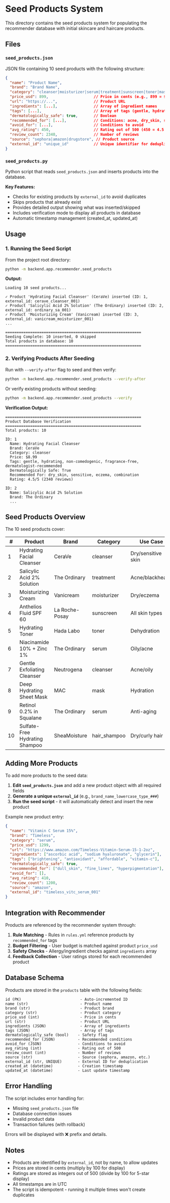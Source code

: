 # Seed Products System

This directory contains the seed products system for populating the recommender database with initial skincare and haircare products.

## Files

### `seed_products.json` 
JSON file containing 10 seed products with the following structure:

```json
{
  "name": "Product Name",
  "brand": "Brand Name",
  "category": "cleanser|moisturizer|serum|treatment|sunscreen|toner|mask|hair_shampoo|...",
  "price_usd": 899,                    // Price in cents (e.g., 899 = $8.99)
  "url": "https://...",                // Product URL
  "ingredients": [...],                // Array of ingredient names
  "tags": [...],                       // Array of tags (gentle, hydrating, etc.)
  "dermatologically_safe": true,       // Boolean
  "recommended_for": [...],            // Conditions: acne, dry_skin, sensitive, etc.
  "avoid_for": [...],                  // Conditions to avoid
  "avg_rating": 450,                   // Rating out of 500 (450 = 4.5 stars)
  "review_count": 2340,                // Number of reviews
  "source": "sephora|amazon|drugstore", // Product source
  "external_id": "unique_id"           // Unique identifier for deduplication
}
```

### `seed_products.py`
Python script that reads `seed_products.json` and inserts products into the database.

**Key Features:**
- Checks for existing products by `external_id` to avoid duplicates
- Skips products that already exist
- Provides detailed output showing what was inserted/skipped
- Includes verification mode to display all products in database
- Automatic timestamp management (created_at, updated_at)

## Usage

### 1. Running the Seed Script

From the project root directory:

```bash
python -m backend.app.recommender.seed_products
```

**Output:**
```
Loading 10 seed products...

✓ Product 'Hydrating Facial Cleanser' (CeraVe) inserted (ID: 1, external_id: cerave_cleanser_001)
✓ Product 'Salicylic Acid 2% Solution' (The Ordinary) inserted (ID: 2, external_id: ordinary_sa_001)
✓ Product 'Moisturizing Cream' (Vanicream) inserted (ID: 3, external_id: vanicream_moisturizer_001)
...

============================================================
Seeding Complete: 10 inserted, 0 skipped
Total products in database: 10
============================================================
```

### 2. Verifying Products After Seeding

Run with `--verify-after` flag to seed and then verify:

```bash
python -m backend.app.recommender.seed_products --verify-after
```

Or verify existing products without seeding:

```bash
python -m backend.app.recommender.seed_products --verify
```

**Verification Output:**
```
============================================================
Product Database Verification
============================================================
Total products: 10

ID: 1
  Name: Hydrating Facial Cleanser
  Brand: CeraVe
  Category: cleanser
  Price: $8.99
  Tags: gentle, hydrating, non-comedogenic, fragrance-free, dermatologist-recommended
  Dermatologically Safe: True
  Recommended For: dry_skin, sensitive, eczema, combination
  Rating: 4.5/5 (2340 reviews)

ID: 2
  Name: Salicylic Acid 2% Solution
  Brand: The Ordinary
  ...
```

## Seed Products Overview

The 10 seed products cover:

| # | Product | Brand | Category | Use Case |
|---|---------|-------|----------|----------|
| 1 | Hydrating Facial Cleanser | CeraVe | cleanser | Dry/sensitive skin |
| 2 | Salicylic Acid 2% Solution | The Ordinary | treatment | Acne/blackheads |
| 3 | Moisturizing Cream | Vanicream | moisturizer | Dry/eczema |
| 4 | Anthelios Fluid SPF 60 | La Roche-Posay | sunscreen | All skin types |
| 5 | Hydrating Toner | Hada Labo | toner | Dehydration |
| 6 | Niacinamide 10% + Zinc 1% | The Ordinary | serum | Oily/acne |
| 7 | Gentle Exfoliating Cleanser | Neutrogena | cleanser | Acne/oily |
| 8 | Deep Hydrating Sheet Mask | MAC | mask | Hydration |
| 9 | Retinol 0.2% in Squalane | The Ordinary | serum | Anti-aging |
| 10 | Sulfate-Free Hydrating Shampoo | SheaMoisture | hair_shampoo | Dry/curly hair |

## Adding More Products

To add more products to the seed data:

1. **Edit `seed_products.json`** and add a new product object with all required fields
2. **Generate a unique `external_id`** (e.g., `brand_name_lowercase_type_###`)
3. **Run the seed script** - it will automatically detect and insert the new product

Example new product entry:

```json
{
  "name": "Vitamin C Serum 15%",
  "brand": "Timeless",
  "category": "serum",
  "price_usd": 1299,
  "url": "https://www.amazon.com/Timeless-Vitamin-Serum-15-1-2oz",
  "ingredients": ["ascorbic acid", "sodium hyaluronate", "glycerin"],
  "tags": ["brightening", "antioxidant", "affordable", "vitamin-c"],
  "dermatologically_safe": true,
  "recommended_for": ["dull_skin", "fine_lines", "hyperpigmentation"],
  "avoid_for": [],
  "avg_rating": 410,
  "review_count": 1200,
  "source": "amazon",
  "external_id": "timeless_vitc_serum_001"
}
```

## Integration with Recommender

Products are referenced by the recommender system through:

1. **Rule Matching** - Rules in `rules.yml` reference products by `recommended_for` tags
2. **Budget Filtering** - User budget is matched against product `price_usd`
3. **Safety Checks** - Allergy/ingredient checks against `ingredients` array
4. **Feedback Collection** - User ratings stored for each recommended product

## Database Schema

Products are stored in the `products` table with the following fields:

```
id (PK)                          - Auto-incremented ID
name (str)                       - Product name
brand (str)                      - Product brand
category (str)                   - Product category
price_usd (int)                  - Price in cents
url (str)                        - Product URL
ingredients (JSON)               - Array of ingredients
tags (JSON)                      - Array of tags
dermatologically_safe (bool)    - Safety flag
recommended_for (JSON)          - Recommended conditions
avoid_for (JSON)                - Conditions to avoid
avg_rating (int)                - Rating out of 500
review_count (int)              - Number of reviews
source (str)                    - Source (sephora, amazon, etc.)
external_id (str, UNIQUE)       - External ID for deduplication
created_at (datetime)           - Creation timestamp
updated_at (datetime)           - Last update timestamp
```

## Error Handling

The script includes error handling for:

- Missing `seed_products.json` file
- Database connection issues
- Invalid product data
- Transaction failures (with rollback)

Errors will be displayed with ❌ prefix and details.

## Notes

- Products are identified by `external_id`, not by name, to allow updates
- Prices are stored in cents (multiply by 100 for display)
- Ratings are stored as integers out of 500 (divide by 100 for 5-star display)
- All timestamps are in UTC
- The script is idempotent - running it multiple times won't create duplicates
